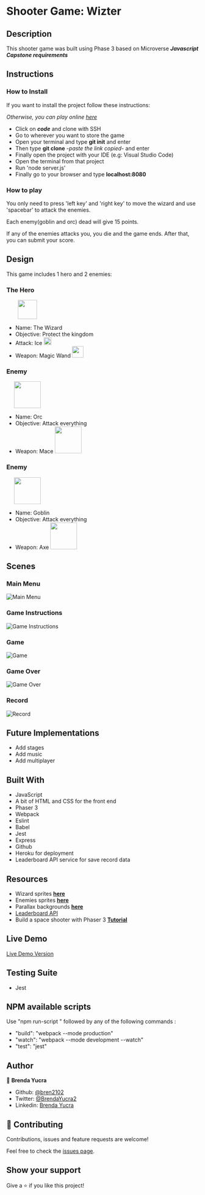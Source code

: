 # Shooter Game: Wizter

## Description

This shooter game was built using Phase 3 based on Microverse ***Javascript Capstone requirements***


## Instructions

### How to Install

If you want to install the project follow these instructions:

*Otherwise, you can play online [here](https://desolate-earth-23488.herokuapp.com/)*

- Click on ***code*** and clone with SSH
- Go to wherever you want to store the game
- Open your terminal and type **git init** and enter
- Then type **git clone** -*paste the link copied*- and enter
- Finally open the project with your IDE (e.g: Visual Studio Code)
- Open the terminal from that project
- Run 'node server.js'
- Finally go to your browser and type **localhost:8080**

### How to play

You only need to press 'left key' and 'right key' to move the wizard and use 'spacebar' to attack the enemies.

Each enemy(goblin and orc) dead will give 15 points.

If any of the enemies attacks you, you die and the game ends. After that, you can submit your score.

## Design

This game includes 1 hero and 2 enemies:
### The Hero
<img src='src/assets/screenshots/wizard.png' style="width: 50px; margin-left: 30px;">

- Name: The Wizard
- Objective: Protect the kingdom
- Attack: Ice <img src='src/assets/screenshots/ice.png' style="width: 20px;">
- Weapon: Magic Wand <img src='src/assets/screenshots/magicWand.png' style="width: 30px;">

### Enemy
<img src='src/assets/screenshots/orc.png' style="width: 70px; margin-left: 20px;">

- Name: Orc
- Objective: Attack everything
- Weapon: Mace <img src='src/assets/screenshots/mace.png' style="width: 70px;">

### Enemy
<img src='src/assets/screenshots/goblin.png' style="width: 70px; margin-left: 20px;">

- Name: Goblin
- Objective: Attack everything
- Weapon: Axe <img src='src/assets/screenshots/axe.png' style="width: 70px;">

## Scenes

### Main Menu
![Main Menu](src/assets/screenshots/menu.png)

### Game Instructions
![Game Instructions](src/assets/screenshots/instructions.png)

### Game
![Game](src/assets/screenshots/game.png)

### Game Over
![Game Over](src/assets/screenshots/gameOver.png)

### Record
![Record](src/assets/screenshots/records.png)

## Future Implementations

- Add stages
- Add music
- Add multiplayer

## Built With

- JavaScript
- A bit of HTML and CSS for the front end
- Phaser 3
- Webpack
- Eslint
- Babel
- Jest
- Express
- Github
- Heroku for deployment
- Leaderboard API service for save record data

## Resources

- Wizard sprites **[here](https://craftpix.net/freebies/wizard-character-free-sprite/)**
- Enemies sprites **[here](https://craftpix.net/freebies/free-orc-ogre-and-goblin-chibi-2d-game-sprites/)**
- Parallax backgrounds **[here](https://craftpix.net/freebies/free-horizontal-2d-game-backgrounds/)**
- [Leaderboard API](https://www.notion.so/microverse/Leaderboard-API-service-24c0c3c116974ac49488d4eb0267ade3)
- Build a space shooter with Phaser 3 **[Tutorial](https://learn.yorkcs.com/category/tutorials/gamedev/phaser-3/build-a-space-shooter-with-phaser-3/)**

## Live Demo

[Live Demo Version](https://desolate-earth-23488.herokuapp.com/)

## Testing Suite

- Jest

## NPM available scripts
Use "npm run-script " followed by any of the following commands : 

- "build": "webpack --mode production"
- "watch": "webpack --mode development --watch"
- "test": "jest"

## Author

👤 **Brenda Yucra**

- Github: [@bren2102](https://github.com/bren2102) 
- Twitter: [@BrendaYucra2](https://twitter.com/BrendaYucra)
- Linkedin: [Brenda Yucra](https://www.linkedin.com/in/brenda-yucra-51980681/)

## 🤝 Contributing

Contributions, issues and feature requests are welcome!

Feel free to check the [issues page](https://github.com/bren2102/Wizter_js/issues).

## Show your support

Give a ⭐️ if you like this project!
